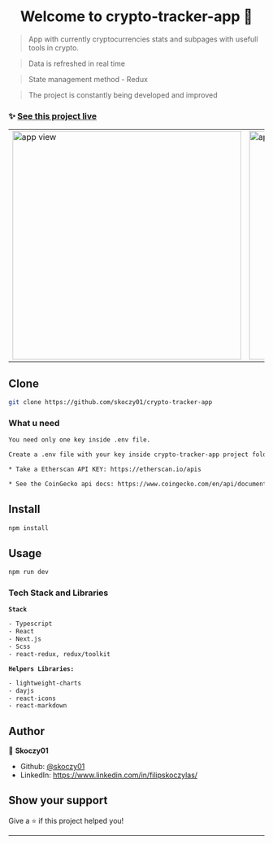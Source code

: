 <h1 align="center">Welcome to crypto-tracker-app 👋</h1>

> App with currently cryptocurrencies stats and subpages with usefull tools in crypto.

> Data is refreshed in real time

> State management method - Redux

> The project is constantly being developed and improved

### ✨ [See this project live](https://crypto-tracker-app-2.netlify.app/)

<table>
<tr>
  <td>
    <a href="https://crypto-tracker-app-2.netlify.app/"><img height="450em" src="https://i.ibb.co/W0rXPX4/crypto-tracker-app-1.jpg" alt="app view"/></a>
  </td>
   <td>
   <a href="https://crypto-tracker-app-2.netlify.app/statistics">
   <img height="450em" src="https://i.ibb.co/J54KynQ/crypto-tracker-app-2.jpg" alt="app view 2"/>
   </a>
    
  </td>
</tr>
</table>


## Clone

```sh
git clone https://github.com/skoczy01/crypto-tracker-app
```

### What u need

```sh
You need only one key inside .env file.

Create a .env file with your key inside crypto-tracker-app project folder

* Take a Etherscan API KEY: https://etherscan.io/apis

* See the CoinGecko api docs: https://www.coingecko.com/en/api/documentation

```

## Install

```sh
npm install
```

## Usage

```sh
npm run dev
```

### Tech Stack and Libraries

**`Stack`**

```sh
- Typescript
- React
- Next.js
- Scss
- react-redux, redux/toolkit
```

**`Helpers Libraries:`**

```sh
- lightweight-charts
- dayjs
- react-icons
- react-markdown
```

## Author

👤 **Skoczy01**

- Github: [@skoczy01](https://github.com/skoczy01)
- LinkedIn: https://www.linkedin.com/in/filipskoczylas/

## Show your support

Give a ⭐️ if this project helped you!

---
